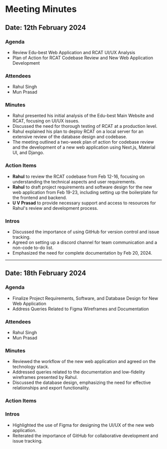 # Meeting Minutes

## Date: 12th February 2024

### Agenda

- Review Edu-best Web Application and RCAT UI/UX Analysis
- Plan of Action for RCAT Codebase Review and New Web Application Development

### Attendees

- Rahul Singh
- Mun Prasad

### Minutes

- Rahul presented his initial analysis of the Edu-best Main Website and RCAT, focusing on UI/UX issues.
- Discussed the need for thorough testing of RCAT at a production level.
- Rahul explained his plan to deploy RCAT on a local server for an extensive review of the database design and codebase.
- The meeting outlined a two-week plan of action for codebase review and the development of a new web application using Next.js, Material UI, and Django.

### Action Items

- **Rahul** to review the RCAT codebase from Feb 12-16, focusing on understanding the technical aspects and user requirements.
- **Rahul** to draft project requirements and software design for the new web application from Feb 19-23, including setting up the boilerplate for the frontend and backend.
- **U V Prasad** to provide necessary support and access to resources for Rahul's review and development process.

### Intros

- Discussed the importance of using GitHub for version control and issue tracking.
- Agreed on setting up a discord channel for team communication and a non-code to-do list.
- Emphasized the need for complete documentation by Feb 20, 2024.

---

## Date: 18th February 2024

### Agenda

- Finalize Project Requirements, Software, and Database Design for New Web Application
- Address Queries Related to Figma Wireframes and Documentation

### Attendees

- Rahul Singh
- Mun Prasad

### Minutes

- Reviewed the workflow of the new web application and agreed on the technology stack.
- Addressed queries related to the documentation and low-fidelity wireframes presented by Rahul.
- Discussed the database design, emphasizing the need for effective relationships and export functionality.

### Action Items



### Intros

- Highlighted the use of Figma for designing the UI/UX of the new web application.
- Reiterated the importance of GitHub for collaborative development and issue tracking.
